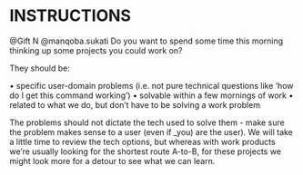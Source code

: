 # INSTRUCTIONS
@Gift N @manqoba.sukati  Do you want to spend some time this morning thinking up some projects you could work on?

They should be:

•	specific user-domain problems (i.e. not pure technical questions like ‘how do I get this command working’)
•	solvable within a few mornings of work
•	related to what we do, but don’t have to be solving a work problem

The problems should not dictate the tech used to solve them - make sure the problem makes sense to a user (even if _you) are the user). We will take a little time to review the tech options, but whereas with work products we’re usually looking for the shortest route A-to-B, for these projects we might look more for a detour to see what we can learn.